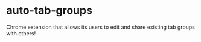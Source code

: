 # auto-tab-groups

Chrome extension that allows its users to edit and share existing tab groups with others!

